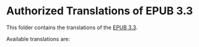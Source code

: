 # Authorized Translations of EPUB 3.3

This folder contains the translations of the [EPUB 3.3](https://www.w3.org/TR/epub-33/).

Available translations are:

